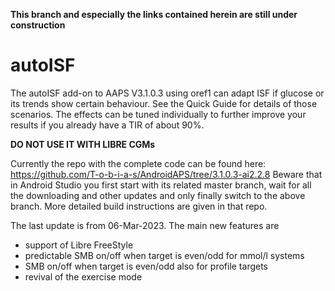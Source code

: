 **This branch and especially the links contained herein are still under construction**

# autoISF
The autoISF add-on to AAPS V3.1.0.3 using oref1 can adapt ISF if glucose or its trends show certain behaviour. See the Quick Guide for details of those scenarios. The effects can be tuned individually to further improve your results if you already have a TIR of about 90%.

**DO NOT USE IT WITH LIBRE CGMs**

Currently the repo with the complete code can be found here: https://github.com/T-o-b-i-a-s/AndroidAPS/tree/3.1.0.3-ai2.2.8
Beware that in Android Studio you first start with its related master branch, wait for all the downloading and other updates and only finally switch to the above branch. More detailed build instructions are given in that repo.

The last update is from 06-Mar-2023. The main new features are
* support of Libre FreeStyle
* predictable SMB on/off when target is even/odd for mmol/l systems
* SMB on/off when target is even/odd also for profile targets
* revival of the exercise mode
